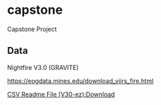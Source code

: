 # capstone
Capstone Project



## Data

Nightfire V3.0 (GRAVITE)

https://eogdata.mines.edu/download_viirs_fire.html

[CSV Readme File (V30-ez):Download](https://data.ngdc.noaa.gov/instruments/remote-sensing/passive/spectrometers-radiometers/imaging/viirs/vnf/v30/vnf_readme_v30-ez_r20180828.xlsx)